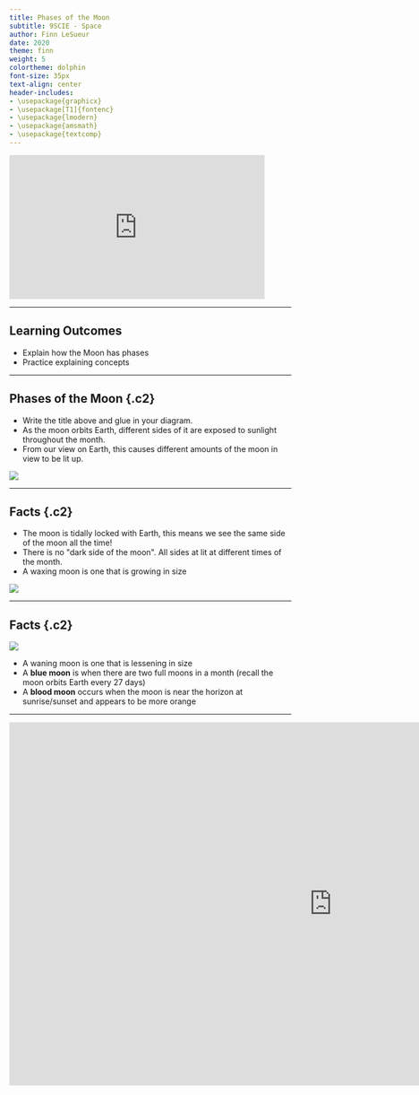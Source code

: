 ```yaml
---
title: Phases of the Moon
subtitle: 9SCIE - Space
author: Finn LeSueur
date: 2020
theme: finn
weight: 5
colortheme: dolphin
font-size: 35px
text-align: center
header-includes:
- \usepackage{graphicx}
- \usepackage[T1]{fontenc}
- \usepackage{lmodern}
- \usepackage{amsmath}
- \usepackage{textcomp}
---
```


<iframe width="456" height="257" src="https://www.youtube.com/embed/wz01pTvuMa0" frameborder="0" allow="accelerometer; autoplay; encrypted-media; gyroscope; picture-in-picture" allowfullscreen></iframe>

---

## Learning Outcomes

- Explain how the Moon has phases
- Practice explaining concepts

---

## Phases of the Moon {.c2}

- Write the title above and glue in your diagram.
- As the moon orbits Earth, different sides of it are exposed to sunlight throughout the month.
- From our view on Earth, this causes different amounts of the moon in view to be lit up.

![](https://upload.wikimedia.org/wikipedia/commons/6/6a/Moon_Phase_Diagram_for_Simple_English_Wikipedia.GIF)

---

## Facts {.c2}

- The moon is tidally locked with Earth, this means we see the same side of the moon all the time!
- There is no "dark side of the moon". All sides at lit at different times of the month.
- A waxing moon is one that is growing in size

![](https://cdn.mos.cms.futurecdn.net/yyvvM9kwaVGySFE6aXXoJL-1200-80.jpg)

---

## Facts {.c2}

![](https://earthsky.org/upl/2012/11/eclipse_total_espanek_10-27-2004-e1358526755212.jpeg)

- A waning moon is one that is lessening in size
- A __blue moon__ is when there are two full moons in a month (recall the moon orbits Earth every 27 days)
- A __blood moon__ occurs when the moon is near the horizon at sunrise/sunset and appears to be more orange

---

<iframe width="1152" height="648" src="https://www.youtube.com/embed/Ks8WH3xUo_E" frameborder="0" allow="accelerometer; autoplay; encrypted-media; gyroscope; picture-in-picture" allowfullscreen></iframe>
